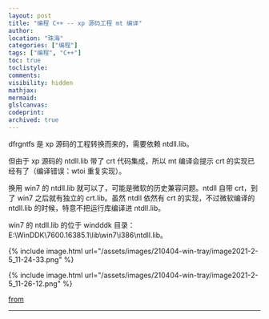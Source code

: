 ```yaml
---
layout: post
title: "编程 C++ -- xp 源码工程 mt 编译"
author:
location: "珠海"
categories: ["编程"]
tags: ["编程", "C++"]
toc: true
toclistyle:
comments:
visibility: hidden
mathjax:
mermaid:
glslcanvas:
codeprint:
archived: true
---
```


dfrgntfs 是 xp 源码的工程转换而来的，需要依赖 ntdll.lib。

但由于 xp 源码的 ntdll.lib 带了 crt 代码集成，所以 mt 编译会提示 crt 的实现已经有了（编译错误：wtoi 重复实现）。

换用 win7 的 ntdll.lib 就可以了，可能是微软的历史兼容问题。ntdll 自带 crt，到了 win7 之后就有独立的 crt.lib。虽然 ntdll 依然有 crt 的实现，不过微软编译的 ntdll.lib 的时候，特意不把运行库编译进 ntdll.lib。

win7 的 ntdll.lib 的位于 windddk 目录：E:\WinDDK\7600.16385.1\lib\win7\i386\ntdll.lib。

{% include image.html url="/assets/images/210404-win-tray/image2021-2-5_11-24-33.png" %}

{% include image.html url="/assets/images/210404-win-tray/image2021-2-5_11-26-12.png" %}

[from](https://twiki.cmcm.com/pages/viewpage.action?pageId=154895107)

<hr class='reviewline'/>
<p class='reviewtip'><script type='text/javascript' src='{% include relref.html url="/assets/reviewjs/blogs/2021-04-04-win-tray.md.js" %}'></script></p>
